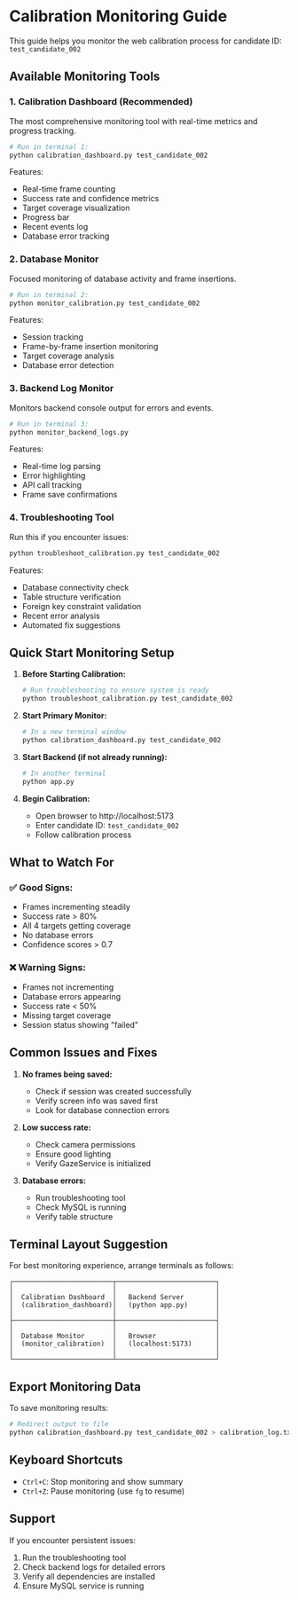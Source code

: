 # Calibration Monitoring Guide

This guide helps you monitor the web calibration process for candidate ID: `test_candidate_002`

## Available Monitoring Tools

### 1. Calibration Dashboard (Recommended)
The most comprehensive monitoring tool with real-time metrics and progress tracking.

```bash
# Run in terminal 1:
python calibration_dashboard.py test_candidate_002
```

Features:
- Real-time frame counting
- Success rate and confidence metrics
- Target coverage visualization
- Progress bar
- Recent events log
- Database error tracking

### 2. Database Monitor
Focused monitoring of database activity and frame insertions.

```bash
# Run in terminal 2:
python monitor_calibration.py test_candidate_002
```

Features:
- Session tracking
- Frame-by-frame insertion monitoring
- Target coverage analysis
- Database error detection

### 3. Backend Log Monitor
Monitors backend console output for errors and events.

```bash
# Run in terminal 3:
python monitor_backend_logs.py
```

Features:
- Real-time log parsing
- Error highlighting
- API call tracking
- Frame save confirmations

### 4. Troubleshooting Tool
Run this if you encounter issues:

```bash
python troubleshoot_calibration.py test_candidate_002
```

Features:
- Database connectivity check
- Table structure verification
- Foreign key constraint validation
- Recent error analysis
- Automated fix suggestions

## Quick Start Monitoring Setup

1. **Before Starting Calibration:**
   ```bash
   # Run troubleshooting to ensure system is ready
   python troubleshoot_calibration.py test_candidate_002
   ```

2. **Start Primary Monitor:**
   ```bash
   # In a new terminal window
   python calibration_dashboard.py test_candidate_002
   ```

3. **Start Backend (if not already running):**
   ```bash
   # In another terminal
   python app.py
   ```

4. **Begin Calibration:**
   - Open browser to http://localhost:5173
   - Enter candidate ID: `test_candidate_002`
   - Follow calibration process

## What to Watch For

### ✅ Good Signs:
- Frames incrementing steadily
- Success rate > 80%
- All 4 targets getting coverage
- No database errors
- Confidence scores > 0.7

### ❌ Warning Signs:
- Frames not incrementing
- Database errors appearing
- Success rate < 50%
- Missing target coverage
- Session status showing "failed"

## Common Issues and Fixes

1. **No frames being saved:**
   - Check if session was created successfully
   - Verify screen info was saved first
   - Look for database connection errors

2. **Low success rate:**
   - Check camera permissions
   - Ensure good lighting
   - Verify GazeService is initialized

3. **Database errors:**
   - Run troubleshooting tool
   - Check MySQL is running
   - Verify table structure

## Terminal Layout Suggestion

For best monitoring experience, arrange terminals as follows:

```
┌─────────────────────────┬─────────────────────────┐
│                         │                         │
│  Calibration Dashboard  │   Backend Server        │
│  (calibration_dashboard)│   (python app.py)       │
│                         │                         │
├─────────────────────────┼─────────────────────────┤
│                         │                         │
│  Database Monitor       │   Browser               │
│  (monitor_calibration)  │   (localhost:5173)      │
│                         │                         │
└─────────────────────────┴─────────────────────────┘
```

## Export Monitoring Data

To save monitoring results:

```bash
# Redirect output to file
python calibration_dashboard.py test_candidate_002 > calibration_log.txt 2>&1
```

## Keyboard Shortcuts

- `Ctrl+C`: Stop monitoring and show summary
- `Ctrl+Z`: Pause monitoring (use `fg` to resume)

## Support

If you encounter persistent issues:
1. Run the troubleshooting tool
2. Check backend logs for detailed errors
3. Verify all dependencies are installed
4. Ensure MySQL service is running